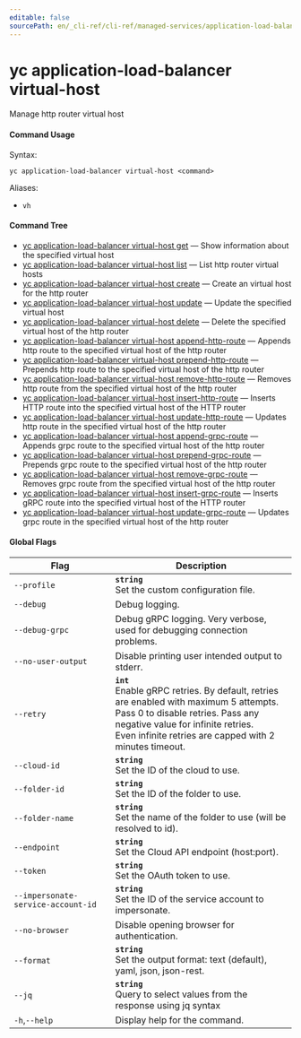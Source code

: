 ```yaml
---
editable: false
sourcePath: en/_cli-ref/cli-ref/managed-services/application-load-balancer/virtual-host/index.md
---
```


# yc application-load-balancer virtual-host

Manage http router virtual host

#### Command Usage

Syntax: 

`yc application-load-balancer virtual-host <command>`

Aliases: 

- `vh`

#### Command Tree

- [yc application-load-balancer virtual-host get](get.md) — Show information about the specified virtual host
- [yc application-load-balancer virtual-host list](list.md) — List http router virtual hosts
- [yc application-load-balancer virtual-host create](create.md) — Create an virtual host for the http router
- [yc application-load-balancer virtual-host update](update.md) — Update the specified virtual host
- [yc application-load-balancer virtual-host delete](delete.md) — Delete the specified virtual host of the http router
- [yc application-load-balancer virtual-host append-http-route](append-http-route.md) — Appends http route to the specified virtual host of the http router
- [yc application-load-balancer virtual-host prepend-http-route](prepend-http-route.md) — Prepends http route to the specified virtual host of the http router
- [yc application-load-balancer virtual-host remove-http-route](remove-http-route.md) — Removes http route from the specified virtual host of the http router
- [yc application-load-balancer virtual-host insert-http-route](insert-http-route.md) — Inserts HTTP route into the specified virtual host of the HTTP router
- [yc application-load-balancer virtual-host update-http-route](update-http-route.md) — Updates http route in the specified virtual host of the http router
- [yc application-load-balancer virtual-host append-grpc-route](append-grpc-route.md) — Appends grpc route to the specified virtual host of the http router
- [yc application-load-balancer virtual-host prepend-grpc-route](prepend-grpc-route.md) — Prepends grpc route to the specified virtual host of the http router
- [yc application-load-balancer virtual-host remove-grpc-route](remove-grpc-route.md) — Removes grpc route from the specified virtual host of the http router
- [yc application-load-balancer virtual-host insert-grpc-route](insert-grpc-route.md) — Inserts gRPC route into the specified virtual host of the HTTP router
- [yc application-load-balancer virtual-host update-grpc-route](update-grpc-route.md) — Updates grpc route in the specified virtual host of the http router

#### Global Flags

| Flag | Description |
|----|----|
|`--profile`|<b>`string`</b><br/>Set the custom configuration file.|
|`--debug`|Debug logging.|
|`--debug-grpc`|Debug gRPC logging. Very verbose, used for debugging connection problems.|
|`--no-user-output`|Disable printing user intended output to stderr.|
|`--retry`|<b>`int`</b><br/>Enable gRPC retries. By default, retries are enabled with maximum 5 attempts.<br/>Pass 0 to disable retries. Pass any negative value for infinite retries.<br/>Even infinite retries are capped with 2 minutes timeout.|
|`--cloud-id`|<b>`string`</b><br/>Set the ID of the cloud to use.|
|`--folder-id`|<b>`string`</b><br/>Set the ID of the folder to use.|
|`--folder-name`|<b>`string`</b><br/>Set the name of the folder to use (will be resolved to id).|
|`--endpoint`|<b>`string`</b><br/>Set the Cloud API endpoint (host:port).|
|`--token`|<b>`string`</b><br/>Set the OAuth token to use.|
|`--impersonate-service-account-id`|<b>`string`</b><br/>Set the ID of the service account to impersonate.|
|`--no-browser`|Disable opening browser for authentication.|
|`--format`|<b>`string`</b><br/>Set the output format: text (default), yaml, json, json-rest.|
|`--jq`|<b>`string`</b><br/>Query to select values from the response using jq syntax|
|`-h`,`--help`|Display help for the command.|
